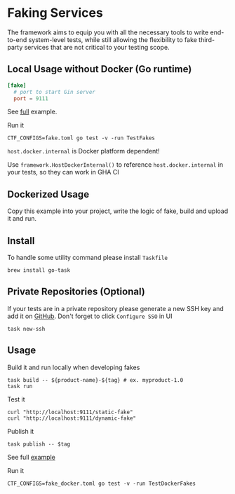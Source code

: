 # Faking Services

The framework aims to equip you with all the necessary tools to write end-to-end system-level tests, while still allowing the flexibility to fake third-party services that are not critical to your testing scope.

## Local Usage without Docker (Go runtime)
```toml
[fake]
  # port to start Gin server
  port = 9111
```

See [full](https://github.com/smartcontractkit/chainlink-testing-framework/blob/main/framework/examples/myproject/fake_test.go) example.

Run it
```
CTF_CONFIGS=fake.toml go test -v -run TestFakes
```

<div class="warning">

`host.docker.internal` is Docker platform dependent!

Use `framework.HostDockerInternal()` to reference `host.docker.internal` in your tests, so they can work in GHA CI
</div>

## Dockerized Usage

Copy this example into your project, write the logic of fake, build and upload it and run.

## Install

To handle some utility command please install `Taskfile`
```
brew install go-task
```

## Private Repositories (Optional)

If your tests are in a private repository please generate a new SSH key and add it on [GitHub](https://github.com/settings/keys). Don't forget to click `Configure SSO` in UI
```
task new-ssh
```

## Usage

Build it and run locally when developing fakes
```
task build -- ${product-name}-${tag} # ex. myproduct-1.0
task run
```

Test it
```
curl "http://localhost:9111/static-fake"
curl "http://localhost:9111/dynamic-fake"
```
Publish it
```
task publish -- $tag
```

See full [example](https://github.com/smartcontractkit/chainlink-testing-framework/blob/main/framework/examples/myproject/fake_docker_test.go)

Run it
```
CTF_CONFIGS=fake_docker.toml go test -v -run TestDockerFakes
```